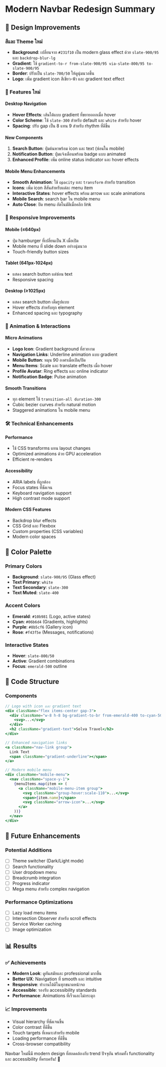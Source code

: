 # Modern Navbar Redesign Summary

## 🎨 Design Improvements

### สีและ Theme ใหม่
- **Background**: เปลี่ยนจาก `#231f10` เป็น modern glass effect ด้วย `slate-900/95` และ `backdrop-blur-lg`
- **Gradient**: ใช้ `gradient-to-r from-slate-900/95 via-slate-800/95 to-slate-900/95`
- **Border**: ปรับเป็น `slate-700/50` ให้ดูนุ่มนวลขึ้น
- **Logo**: เพิ่ม gradient icon สีเขียว-ฟ้า และ gradient text effect

### 🚀 Features ใหม่

#### Desktop Navigation
- **Hover Effects**: เส้นใต้แบบ gradient ที่ขยายออกเมื่อ hover
- **Color Scheme**: ใช้ `slate-300` สำหรับ default และ `white` สำหรับ hover
- **Spacing**: ปรับ gap เป็น 8 แทน 9 สำหรับ rhythm ที่ดีขึ้น

#### New Components
1. **Search Button**: ปุ่มค้นหาพร้อม icon และ text (ซ่อนใน mobile)
2. **Notification Button**: ปุ่มแจ้งเตือนพร้อม badge แบบ animated
3. **Enhanced Profile**: เพิ่ม online status indicator และ hover effects

#### Mobile Menu Enhancements
- **Smooth Animation**: ใช้ `opacity` และ `transform` สำหรับ transition
- **Icons**: เพิ่ม icon สีสันสำหรับแต่ละ menu item
- **Interactive States**: hover effects พร้อม arrow และ scale animations
- **Mobile Search**: search bar ใน mobile menu
- **Auto Close**: ปิด menu อัตโนมัติเมื่อคลิก link

### 📱 Responsive Improvements

#### Mobile (≤640px)
- ปุ่ม hamburger ที่เปลี่ยนเป็น X เมื่อเปิด
- Mobile menu ที่ slide down อย่างนุ่มนวล
- Touch-friendly button sizes

#### Tablet (641px-1024px)
- แสดง search button แต่ซ่อน text
- Responsive spacing

#### Desktop (≥1025px)
- แสดง search button เต็มรูปแบบ
- Hover effects สำหรับทุก element
- Enhanced spacing และ typography

### 🎯 Animation & Interactions

#### Micro Animations
- **Logo Icon**: Gradient background ที่สวยงาม
- **Navigation Links**: Underline animation แบบ gradient
- **Mobile Button**: หมุน 90 องศาเมื่อเปิด/ปิด
- **Menu Items**: Scale และ translate effects เมื่อ hover
- **Profile Avatar**: Ring effects และ online indicator
- **Notification Badge**: Pulse animation

#### Smooth Transitions
- ทุก element ใช้ `transition-all duration-300`
- Cubic bezier curves สำหรับ natural motion
- Staggered animations ใน mobile menu

### 🛠️ Technical Enhancements

#### Performance
- ใช้ CSS transforms แทน layout changes
- Optimized animations ด้วย GPU acceleration
- Efficient re-renders

#### Accessibility
- ARIA labels ที่ถูกต้อง
- Focus states ที่ชัดเจน
- Keyboard navigation support
- High contrast mode support

#### Modern CSS Features
- Backdrop blur effects
- CSS Grid และ Flexbox
- Custom properties (CSS variables)
- Modern color spaces

## 🎨 Color Palette

### Primary Colors
- **Background**: `slate-900/95` (Glass effect)
- **Text Primary**: `white`
- **Text Secondary**: `slate-300`
- **Text Muted**: `slate-400`

### Accent Colors
- **Emerald**: `#10b981` (Logo, active states)
- **Cyan**: `#06b6d4` (Gradients, highlights)
- **Purple**: `#8b5cf6` (Gallery icon)
- **Rose**: `#f43f5e` (Messages, notifications)

### Interactive States
- **Hover**: `slate-800/50`
- **Active**: Gradient combinations
- **Focus**: `emerald-500` outline

## 📝 Code Structure

### Components
```jsx
// Logo with icon และ gradient text
<div className="flex items-center gap-3">
  <div className="w-8 h-8 bg-gradient-to-br from-emerald-400 to-cyan-500...">
    <svg>...</svg>
  </div>
  <h2 className="gradient-text">Solva Travel</h2>
</div>

// Enhanced navigation links
<a className="nav-link group">
  Link Text
  <span className="gradient-underline"></span>
</a>

// Modern mobile menu
<div className="mobile-menu">
  <nav className="space-y-1">
    {menuItems.map(item => (
      <a className="mobile-menu-item group">
        <svg className="group-hover:scale-110">...</svg>
        <span>{item.name}</span>
        <svg className="arrow-icon">...</svg>
      </a>
    ))}
  </nav>
</div>
```

## 🚀 Future Enhancements

### Potential Additions
- [ ] Theme switcher (Dark/Light mode)
- [ ] Search functionality
- [ ] User dropdown menu
- [ ] Breadcrumb integration
- [ ] Progress indicator
- [ ] Mega menu สำหรับ complex navigation

### Performance Optimizations
- [ ] Lazy load menu items
- [ ] Intersection Observer สำหรับ scroll effects
- [ ] Service Worker caching
- [ ] Image optimization

## 📊 Results

### ✅ Achievements
- **Modern Look**: ดูทันสมัยและ professional มากขึ้น
- **Better UX**: Navigation ที่ smooth และ intuitive
- **Responsive**: ทำงานได้ดีในทุกขนาดหน้าจอ
- **Accessible**: รองรับ accessibility standards
- **Performance**: Animations ที่เร็วและไม่กระตุก

### 📈 Improvements
- Visual hierarchy ที่ชัดเจนขึ้น
- Color contrast ที่ดีขึ้น
- Touch targets ที่เหมาะสำหรับ mobile
- Loading performance ที่ดีขึ้น
- Cross-browser compatibility

Navbar ใหม่นี้มี modern design ที่สอดคล้องกับ trend ปัจจุบัน พร้อมทั้ง functionality และ accessibility ที่ครบครัน! 🎉

